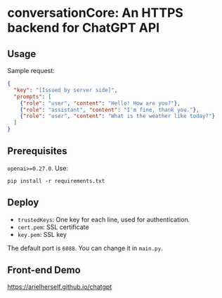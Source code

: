 # conversationCore: An HTTPS backend for ChatGPT API

## Usage

Sample request:

```json
{
  "key": "[Issued by server side]",
  "prompts": [
    {"role": "user", "content": "Hello! How are you?"}, 
    {"role": "assistant", "content": "I'm fine, thank you."}, 
    {"role": "user", "content": "What is the weather like today?"}
  ]
}
```

## Prerequisites

`openai>=0.27.0`. Use:

```
pip install -r requirements.txt
```

## Deploy

- `trustedKeys`: One key for each line, used for authentication.
- `cert.pem`: SSL certificate
- `key.pem`: SSL key

The default port is `6088`. You can change it in `main.py`.

## Front-end Demo

https://arielherself.github.io/chatgpt
